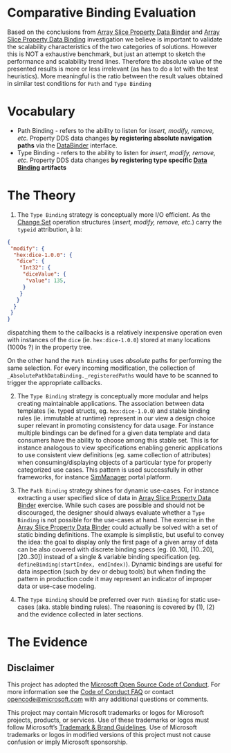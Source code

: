 # Comparative Binding Evaluation 

Based on the conclusions from [Array Slice Property Data Binder](../array-slice-property-binder) and [Array Slice Property Data Binding](../array-slice-property-binding) investigation we believe is important to validate the scalability characteristics of the two categories of solutions. However this is NOT a exhaustive benchmark, but just an attempt to sketch the performance and scalability trend lines. Therefore the absolute value of the presented results is more or less irrelevant (as has to do a lot with the test heuristics). More meaningful is the ratio between the result values obtained in similar test conditions for `Path` and `Type Binding`

# Vocabulary

- Path Binding - refers to the ability to listen for _insert, modify, remove, etc._ Property DDS data changes __by registering absolute navigation paths__ via the [DataBinder](https://github.com/microsoft/FluidFramework/blob/main/experimental/PropertyDDS/packages/property-binder/src/data_binder/dataBinder.ts) interface.
- Type Binding - refers to the ability to listen for _insert, modify, remove, etc._ Property DDS data changes __by registering type specific [Data Binding](https://github.com/microsoft/FluidFramework/blob/main/experimental/PropertyDDS/packages/property-binder/src/data_binder/dataBinding.ts) artifacts__

# The Theory

1. The `Type Binding` strategy is conceptually more I/O efficient. As the [Change Set](https://github.com/microsoft/FluidFramework/blob/main/experimental/PropertyDDS/packages/property-changeset/src/changeset.ts) operation structures (_insert, modify, remove, etc._) carry the `typeid` attribution, à la:

```json
{
 "modify": {
  "hex:dice-1.0.0": {
   "dice": {
    "Int32": {
     "diceValue": {
      "value": 135,
     }
    }
   }
  }
 }
}
```
dispatching them to the callbacks is a relatively inexpensive operation even with instances of the `dice` (ie. `hex:dice-1.0.0`) stored at many locations (1000s ?) in the property tree.

On the other hand the `Path Binding` uses _absolute_ paths for performing the same selection. For every incoming modification, the collection of `_AbsolutePathDataBinding._registeredPaths` would have to be scanned to trigger the appropriate callbacks. 

2. The `Type Binding` strategy is conceptually more modular and helps creating maintainable applications. The association between data templates (ie. typed structs, eg.  `hex:dice-1.0.0`) and stable binding rules (ie. immutable at runtime) represent in our view a design choice super relevant in promoting consistency for data usage. For instance multiple bindings can be defined for a given data template and data consumers have the ability to choose among this stable set. This is for instance analogous to view specifications enabling generic applications to use consistent view definitions (eg. same collection of attributes) when consuming/displaying objects of a particular type for properly categorized use cases. This pattern is used successfully in other frameworks, for instance [SimManager](https://www.mscsoftware.com/product/simmanager) portal platform.

3. The `Path Binding` strategy shines for dynamic use-cases. For instance extracting a user specified slice of data in [Array Slice Property Data Binder](../array-slice-property-binder) exercise. While such cases are possible and should not be discouraged, the designer should always evaluate whether a `Type Binding` is not possible for the use-cases at hand. The exercise in the [Array Slice Property Data Binder](../array-slice-property-binder) could actually be solved with a set of static binding definitions. The example is simplistic, but useful to convey the idea: the goal to display only the first page of a given array of data can be also covered with discrete binding specs (eg. [0..10], [10..20], [20..30]) instead of a single & variable binding specification (eg. `defineBinding(startIndex, endIndex)`). Dynamic bindings are useful for data inspection (such by dev or debug tools) but when finding the pattern in production code it may represent an indicator of improper data or use-case modeling.

4. The `Type Binding` should be preferred over `Path Binding` for static use-cases (aka. stable binding rules). The reasoning is covered by (1), (2) and the evidence collected in later sections.


# The Evidence


## Disclaimer

This project has adopted the [Microsoft Open Source Code of Conduct](https://opensource.microsoft.com/codeofconduct/).
For more information see the [Code of Conduct FAQ](https://opensource.microsoft.com/codeofconduct/faq/) or contact
[opencode@microsoft.com](mailto:opencode@microsoft.com) with any additional questions or comments.

This project may contain Microsoft trademarks or logos for Microsoft projects, products, or services. Use of these
trademarks or logos must follow Microsoft’s [Trademark & Brand Guidelines](https://www.microsoft.com/trademarks). Use of
Microsoft trademarks or logos in modified versions of this project must not cause confusion or imply Microsoft
sponsorship.
